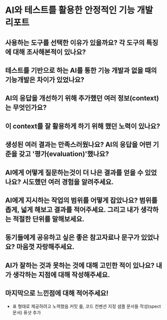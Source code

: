 # AI와 테스트를 활용한 안정적인 기능 개발 리포트

## 사용하는 도구를 선택한 이유가 있을까요? 각 도구의 특징에 대해 조사해본적이 있나요?

## 테스트를 기반으로 하는 AI를 통한 기능 개발과 없을 때의 기능개발은 차이가 있었나요?

## AI의 응답을 개선하기 위해 추가했던 여러 정보(context)는 무엇인가요?

## 이 context를 잘 활용하게 하기 위해 했던 노력이 있나요?

## 생성된 여러 결과는 만족스러웠나요? AI의 응답을 어떤 기준을 갖고 '평가(evaluation)'했나요?

## AI에게 어떻게 질문하는것이 더 나은 결과를 얻을 수 있었나요? 시도했던 여러 경험을 알려주세요.

## AI에게 지시하는 작업의 범위를 어떻게 잡았나요? 범위를 좁게, 넓게 해보고 결과를 적어주세요. 그리고 내가 생각하는 적절한 단위를 말해보세요.

## 동기들에게 공유하고 싶은 좋은 참고자료나 문구가 있었나요? 마음껏 자랑해주세요.

## AI가 잘하는 것과 못하는 것에 대해 고민한 적이 있나요? 내가 생각하는 지점에 대해 작성해주세요.

## 마지막으로 느낀점에 대해 적어주세요!

- 표 형태로 제공하려고 노력했음
커밋 룰, 코드 컨벤션 지정
샘플 문서들 작성(spect문서)
퓨샷 추가